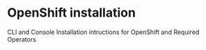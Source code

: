 # OpenShift installation 
CLI and Console Installation intructions for OpenShift and Required Operators 
